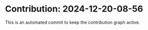 # Contribution: 2024-12-20-08-56
This is an automated commit to keep the contribution graph active.
